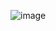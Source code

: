 ![image](https://user-images.githubusercontent.com/58142149/211132787-314ff1a7-bfe5-4397-9c96-9f841bddd46b.png)